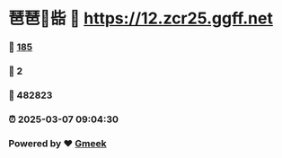 # 琶琶🔭啙 :link: https://12.zcr25.ggff.net 
### :page_facing_up: [185](https://12.zcr25.ggff.net/tag.html) 
### :speech_balloon: 2 
### :hibiscus: 482823 
### :alarm_clock: 2025-03-07 09:04:30 
### Powered by :heart: [Gmeek](https://github.com/Meekdai/Gmeek)
